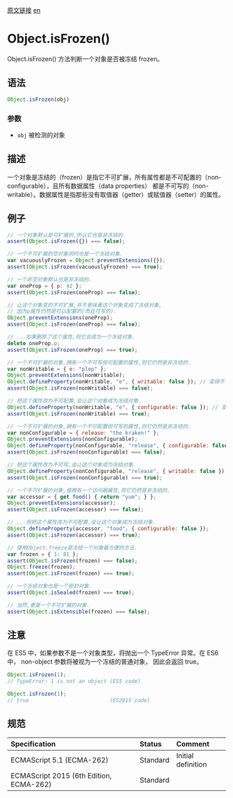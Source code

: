<a href="https://developer.mozilla.org/zh-CN/docs/Web/JavaScript/Reference/Global_Objects/Object/isFrozen" target="_blank">原文链接</a>
<a href="https://developer.mozilla.org/en-US/docs/Web/JavaScript/Reference/Global_Objects/Object/isFrozen" target="_blank">en</a>

# Object.isFrozen()

Object.isFrozen() 方法判断一个对象是否被冻结 frozen。

## 语法

```javascript
Object.isFrozen(obj)
```

### 参数

* `obj` 被检测的对象

## 描述

一个对象是冻结的（frozen）是指它不可扩展，所有属性都是不可配置的（non-configurable），且所有数据属性（data properties）
都是不可写的（non-writable）。数据属性是指那些没有取值器（getter）或赋值器（setter）的属性。

## 例子

```javascript
// 一个对象默认是可扩展的,所以它也是非冻结的.
assert(Object.isFrozen({}) === false);

// 一个不可扩展的空对象同时也是一个冻结对象.
var vacuouslyFrozen = Object.preventExtensions({});
assert(Object.isFrozen(vacuouslyFrozen) === true);

// 一个非空对象默认也是非冻结的.
var oneProp = { p: 42 };
assert(Object.isFrozen(oneProp) === false);

// 让这个对象变的不可扩展,并不意味着这个对象变成了冻结对象,
// 因为p属性仍然是可以配置的(而且可写的).
Object.preventExtensions(oneProp);
assert(Object.isFrozen(oneProp) === false);

// ...如果删除了这个属性,则它会成为一个冻结对象.
delete oneProp.p;
assert(Object.isFrozen(oneProp) === true);

// 一个不可扩展的对象,拥有一个不可写但可配置的属性,则它仍然是非冻结的.
var nonWritable = { e: "plep" };
Object.preventExtensions(nonWritable);
Object.defineProperty(nonWritable, "e", { writable: false }); // 变得不可写
assert(Object.isFrozen(nonWritable) === false);

// 把这个属性改为不可配置,会让这个对象成为冻结对象.
Object.defineProperty(nonWritable, "e", { configurable: false }); // 变得不可配置
assert(Object.isFrozen(nonWritable) === true);

// 一个不可扩展的对象,拥有一个不可配置但可写的属性,则它仍然是非冻结的.
var nonConfigurable = { release: "the kraken!" };
Object.preventExtensions(nonConfigurable);
Object.defineProperty(nonConfigurable, "release", { configurable: false });
assert(Object.isFrozen(nonConfigurable) === false);

// 把这个属性改为不可写,会让这个对象成为冻结对象.
Object.defineProperty(nonConfigurable, "release", { writable: false });
assert(Object.isFrozen(nonConfigurable) === true);

// 一个不可扩展的对象,值拥有一个访问器属性,则它仍然是非冻结的.
var accessor = { get food() { return "yum"; } };
Object.preventExtensions(accessor);
assert(Object.isFrozen(accessor) === false);

// ...但把这个属性改为不可配置,会让这个对象成为冻结对象.
Object.defineProperty(accessor, "food", { configurable: false });
assert(Object.isFrozen(accessor) === true);

// 使用Object.freeze是冻结一个对象最方便的方法.
var frozen = { 1: 81 };
assert(Object.isFrozen(frozen) === false);
Object.freeze(frozen);
assert(Object.isFrozen(frozen) === true);

// 一个冻结对象也是一个密封对象.
assert(Object.isSealed(frozen) === true);

// 当然,更是一个不可扩展的对象.
assert(Object.isExtensible(frozen) === false);
```

## 注意

在 ES5 中，如果参数不是一个对象类型，将抛出一个 TypeError  异常。在 ES6 中， non-object 参数将被视为一个冻结的普通对象，
因此会返回 true。

```javascript
Object.isFrozen(1);
// TypeError: 1 is not an object (ES5 code)

Object.isFrozen(1);
// true                          (ES2015 code)
```

## 规范

| Specification                           | Status   | Comment            |
|:----------------------------------------|:---------|:-------------------|
| ECMAScript 5.1 (ECMA-262)               | Standard | Initial definition |
| ECMAScript 2015 (6th Edition, ECMA-262) | Standard |                    |